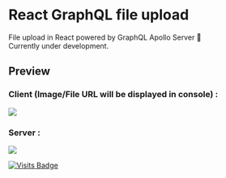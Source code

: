 # React GraphQL file upload

File upload in React powered by GraphQL Apollo Server 📁
<br>
Currently under development.

## Preview

### Client (Image/File URL will be displayed in console) :<br>
<img src="https://i.ibb.co/BqL9qfq/upload-img.png" />

### Server :<br>
<img src="https://i.ibb.co/hHvmwX7/hello.png" />

[![Visits Badge](https://badges.pufler.dev/visits/kevinadhiguna/react-graphql-file-upload)](https://github.com/kevinadhiguna)
